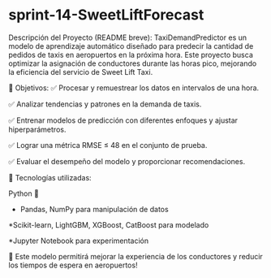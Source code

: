 # sprint-14-SweetLiftForecast
Descripción del Proyecto (README breve):
TaxiDemandPredictor es un modelo de aprendizaje automático diseñado para predecir la cantidad de pedidos de taxis en aeropuertos en la próxima hora. Este proyecto busca optimizar la asignación de conductores durante las horas pico, mejorando la eficiencia del servicio de Sweet Lift Taxi.

📌 Objetivos:
✅ Procesar y remuestrear los datos en intervalos de una hora.

✅ Analizar tendencias y patrones en la demanda de taxis.

✅ Entrenar modelos de predicción con diferentes enfoques y ajustar hiperparámetros.

✅ Lograr una métrica RMSE ≤ 48 en el conjunto de prueba.

✅ Evaluar el desempeño del modelo y proporcionar recomendaciones.

📂 Tecnologías utilizadas:

Python 🐍
* Pandas, NumPy para manipulación de datos
  
*Scikit-learn, LightGBM, XGBoost, CatBoost para modelado

*Jupyter Notebook para experimentación

🚀 Este modelo permitirá mejorar la experiencia de los conductores y reducir los tiempos de espera en aeropuertos!

